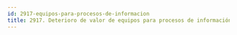 ```yaml
---
id: 2917-equipos-para-procesos-de-informacion
title: 2917. Deterioro de valor de equipos para procesos de información
---
```


